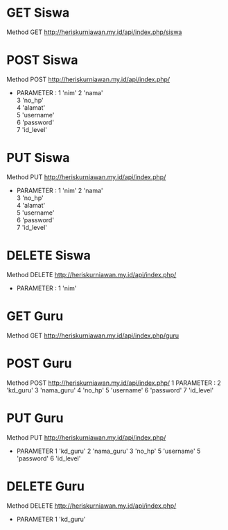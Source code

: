 # GET Siswa
Method GET http://heriskurniawan.my.id/api/index.php/siswa
# POST Siswa
Method POST http://heriskurniawan.my.id/api/index.php/
- PARAMETER :
1 'nim'
2 'nama'      
3 'no_hp'   
4 'alamat'   
5 'username'   
6 'password'   
7 'id_level'  

# PUT Siswa
Method PUT http://heriskurniawan.my.id/api/index.php/
- PARAMETER :
1 'nim'
2 'nama'      
3 'no_hp'   
4 'alamat'   
5 'username'   
6 'password'   
7 'id_level'  
# DELETE Siswa
Method DELETE http://heriskurniawan.my.id/api/index.php/
- PARAMETER :
1 'nim' 

# GET Guru
Method GET http://heriskurniawan.my.id/api/index.php/guru

# POST Guru
Method POST http://heriskurniawan.my.id/api/index.php/
1 PARAMETER :
2 'kd_guru'
3 'nama_guru'
4 'no_hp'
5 'username'
6 'password'
7 'id_level'
# PUT Guru
Method PUT http://heriskurniawan.my.id/api/index.php/
 - PARAMETER
1 'kd_guru'
2 'nama_guru'
3 'no_hp'
5 'username'
5 'password'
6 'id_level'
# DELETE Guru
Method DELETE http://heriskurniawan.my.id/api/index.php/
- PARAMETER
1 'kd_guru'




